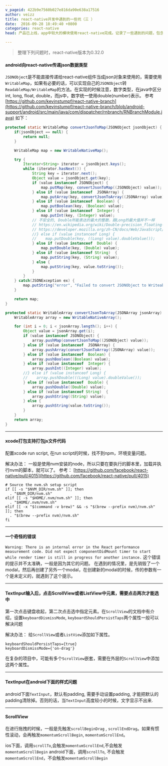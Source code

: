 ```yaml
---
v_pageid: 422b9e7560b027e816da90e638a17516
author: veizz
title: react-native开发中遇到的一些坑（三 ）
date:  2016-09-28 18:49:40 +0800
categories: react-native
head: 产品已上线，app中较大的模块使用react-native完成。记录了一些遇到的问题，包含android向react-native模块传递数据，android和ios下样式区别，等

---
```


> 整理下列问题时，react-native版本为0.32.0

#### android向react-native传递json数据类型

`JSONObject`是不能直接传递给react-native组件当成json对象来使用的，需要使用`WritableMap`，如果有必要的话，可以实现自己的`JSONObject`转`ReadableMap/WritableMap`的方法。在实现的时候注意，数字类型，在java中区分int, long, float, double，而js中，数字统一使用double(number)表示。
参考[https://github.com/kevinstumpf/react-native-branch](https://github.com/kevinstumpf/react-native-branch/blob/android-support/android/src/main/java/com/dispatcher/rnbranch/RNBranchModule.java)
如下：

```java
protected static WritableMap convertJsonToMap(JSONObject jsonObject) {
    if(jsonObject == null) {
        return null;
    }

    WritableMap map = new WritableNativeMap();

    try {
        Iterator<String> iterator = jsonObject.keys();
        while (iterator.hasNext()) {
            String key = iterator.next();
            Object value = jsonObject.get(key);
            if (value instanceof JSONObject) {
                map.putMap(key, convertJsonToMap((JSONObject) value));
            } else if (value instanceof  JSONArray) {
                map.putArray(key, convertJsonToArray((JSONArray) value));
            } else if (value instanceof  Boolean) {
                map.putBoolean(key, (Boolean) value);
            } else if (value instanceof  Integer) {
                map.putInt(key, (Integer) value);
            // 不安全的, Double所能表达的最大的整数，跟Long的最大值并不一样
            // https://en.wikipedia.org/wiki/Double-precision_floating-point_format
            // https://developer.mozilla.org/zh-CN/docs/Web/JavaScript/Reference/Global_Objects/Number/MAX_SAFE_INTEGER
            //} else if (value instanceof Long) {
            //    map.putDouble(key, ((Long) value).doubleValue());
            } else if (value instanceof  Double) {
                map.putDouble(key, (Double) value);
            } else if (value instanceof String)  {
                map.putString(key, (String) value);
            } else {
                map.putString(key, value.toString());
            }
        }
    } catch(JSONException ex) {
        map.putString("error", "Failed to convert JSONObject to WriteableMap: " + ex.getMessage());
    }

    return map;
}

protected static WritableArray convertJsonToArray(JSONArray jsonArray) throws JSONException {
    WritableArray array = new WritableNativeArray();

    for (int i = 0; i < jsonArray.length(); i++) {
        Object value = jsonArray.get(i);
        if (value instanceof JSONObject) {
            array.pushMap(convertJsonToMap((JSONObject) value));
        } else if (value instanceof  JSONArray) {
            array.pushArray(convertJsonToArray((JSONArray) value));
        } else if (value instanceof  Boolean) {
            array.pushBoolean((Boolean) value);
        } else if (value instanceof  Integer) {
            array.pushInt((Integer) value);
        //} else if (value instanceof Long) {
        //    array.pushDouble(((Long) value).doubleValue());
        } else if (value instanceof  Double) {
            array.pushDouble((Double) value);
        } else if (value instanceof String)  {
            array.pushString((String) value);
        } else {
            array.pushString(value.toString());
        }
    }
    return array;
}
```

- - -

#### xcode打包支持打包js文件代码

配置xcode run script, 在run script的时候，找不到npm，环境变量问题。

解决办法：
一般是使用nvm安装的node，所以只要在要执行的脚本里，加载并执行nvm的脚本，就可以了。
参考： [https://github.com/facebook/react-native/pull/4015](https://github.com/facebook/react-native/pull/4015)

```shell
# Source the nvm.sh setup script
if [[ -s "$NVM_DIR/nvm.sh" ]]; then
  . "$NVM_DIR/nvm.sh"
elif [[ -s "$HOME/.nvm/nvm.sh" ]]; then
  . "$HOME/.nvm/nvm.sh"
elif [[ -x "$(command -v brew)" && -s "$(brew --prefix nvm)/nvm.sh" ]]; then
  . "$(brew --prefix nvm)/nvm.sh"
fi
```

- - -

#### 一个奇怪的错误

`Warning: There is an internal error in the React performance measurement code. Did not expect componentDidMount timer to start while render timer is still in progress for another instance.`
这个错误的提示并不太准确，一般是因为其它的问题。
在遇到的情况里，是先销毁了一个modal，然后再创建了另外一个modal，在创建新的modal的时候，传的参数有一个是未定义的，就遇到了这个提示。

- - -

#### TextInput输入后，点击ScrollView或者ListView中元素，需要点击两次才能选中

第一次点击键盘收起，第二次点击选中指定元素。在`ScrollView`的文档中有介绍，设置`keyboardDismissMode`, `keyboardShouldPersistTaps`两个属性一般可以解决问题

解决办法：
给`ScrollView`或者`ListView`添加如下属性。

```
keyboardShouldPersistTaps={true}
keyboardDismissMode={'on-drag'}
```

在复杂的项目中，可能有多个`ScrollView`嵌套，需要在外层的`ScrollView`中添加这两个属性。

- - -

#### TextInput在android下面的样式问题

android下面`TextInput`，默认有padding, 需要手动设置padding, 才能把默认的padding清除掉。否则的话，当`TextInput`高度较小的时候，文字显示不出来.

- - -

#### ScrollView

在进行拖拽的时候，一般是先触发`scrollBeginDrag` , `scrollEndDrag`。如果有惯性滚动，会再触发`momentumScrollBegin`, `momentumScrollEnd`。

ios下面，调用`scrollTo`,会触发`momentumScrollEnd`,不会触发 `momentumScrollBegin`
android下面，调用`scrollTo`, 不会触发`momentumScrollEnd`，不会触发`momentumScrollBegin`
